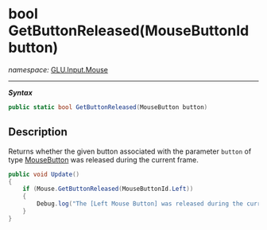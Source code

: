 ﻿# bool GetButtonReleased(MouseButtonId button)
*namespace:* [GLU.Input.Mouse](../mouse.md)

---
***Syntax***
```csharp
public static bool GetButtonReleased(MouseButton button)
```

## Description
Returns whether the given button associated with the parameter `button` of type [MouseButton](./MouseButton.md) was released during the current frame.

```csharp
public void Update()
{
    if (Mouse.GetButtonReleased(MouseButtonId.Left))
    {
        Debug.log("The [Left Mouse Button] was released during the current frame");
    }
}
```